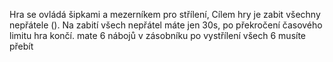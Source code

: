 Hra se ovládá šipkami a mezerníkem pro střílení,
Cílem hry je zabit všechny nepřátele ().
Na zabití všech nepřátel máte jen 30s, po překročení časového limitu hra končí.
mate 6 nábojů v zásobníku po vystřílení všech 6 musíte přebít